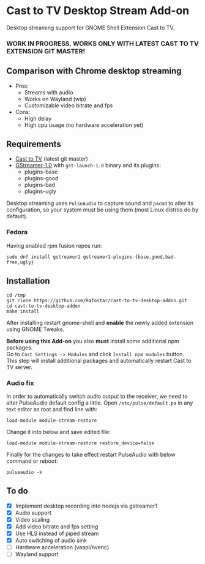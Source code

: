 # Cast to TV Desktop Stream Add-on
Desktop streaming support for GNOME Shell Extension Cast to TV.

### WORK IN PROGRESS. WORKS ONLY WITH LATEST CAST TO TV EXTENSION GIT MASTER!

## Comparison with Chrome desktop streaming
* Pros:
  * Streams with audio
  * Works on Wayland (wip)
  * Customizable video bitrate and fps
* Cons:
  * High delay
  * High cpu usage (no hardware acceleration yet)

## Requirements
* [Cast to TV](https://github.com/Rafostar/gnome-shell-extension-cast-to-tv) (latest git master)
* [GStreamer-1.0](https://gstreamer.freedesktop.org) with `gst-launch-1.0` binary and its plugins:
  * plugins-base
  * plugins-good
  * plugins-bad
  * plugins-ugly

Desktop streaming uses `PulseAudio` to capture sound and `pacmd` to alter its configuration, so your system must be using them (most Linux distros do by default).

### Fedora
Having enabled rpm fusion repos run:
```
sudo dnf install gstreamer1 gstreamer1-plugins-{base,good,bad-free,ugly}
```

## Installation
```
cd /tmp
git clone https://github.com/Rafostar/cast-to-tv-desktop-addon.git
cd cast-to-tv-desktop-addon
make install
```
After installing restart gnome-shell and **enable** the newly added extension using GNOME Tweaks.

**Before using this Add-on** you also **must** install some additional npm packages.<br>
Go to `Cast Settings -> Modules` and click `Install npm modules` button.<br>
This step will install additional packages and automatically restart Cast to TV server.

### Audio fix
In order to automatically switch audio output to the receiver, we need to alter PulseAudio default config a little.
Open `/etc/pulse/default.pa` in any text editor as root and find line with:
```
load-module module-stream-restore
```
Change it into below and save edited file:
```
load-module module-stream-restore restore_device=false
```

Finally for the changes to take effect restart PulseAudio with below command or reboot:
```
pulseaudio -k
```
## To do
- [X] Implement desktop recording into nodejs via gstreamer1
- [X] Audio support
- [X] Video scaling
- [X] Add video bitrate and fps setting
- [X] Use HLS instead of piped stream
- [X] Auto switching of audio sink
- [ ] Hardware acceleration (vaapi/nvenc)
- [ ] Wayland support
